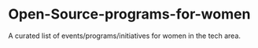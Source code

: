# Open-Source-programs-for-women
A curated list of events/programs/initiatives for women in the tech area.
